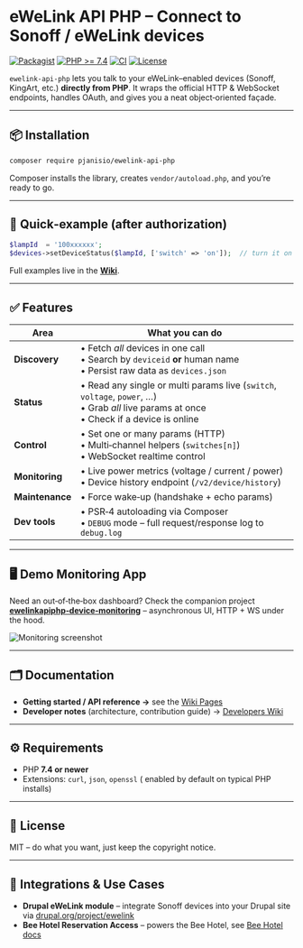 # eWeLink API PHP – Connect to Sonoff / eWeLink devices

[![Packagist](https://img.shields.io/packagist/v/pjanisio/ewelink-api-php?logo=composer)](https://packagist.org/packages/pjanisio/ewelink-api-php)
[![PHP >= 7.4](https://img.shields.io/badge/PHP-7.4%2B-777bb3?logo=php)](https://www.php.net/supported-versions.php)
[![CI](https://github.com/PJanisio/ewelinkApiPhp/actions/workflows/ci.yml/badge.svg?branch=main)](https://github.com/PJanisio/ewelinkApiPhp/actions/workflows/ci.yml)
[![License](https://img.shields.io/github/license/PJanisio/ewelinkApiPhp)](LICENSE)

`ewelink-api-php` lets you talk to your eWeLink–enabled devices (Sonoff, KingArt, etc.) **directly from PHP**. It wraps the official HTTP & WebSocket endpoints, handles OAuth, and gives you a neat object‑oriented façade.

---

## 📦 Installation

```bash
composer require pjanisio/ewelink-api-php
```

Composer installs the library, creates `vendor/autoload.php`, and you’re ready to go.

---

## 🚀 Quick‑example (after authorization)

```php
$lampId  = '100xxxxxx';
$devices->setDeviceStatus($lampId, ['switch' => 'on']);  // turn it on
```

Full examples live in the **[Wiki](https://github.com/PJanisio/ewelinkApiPhp/wiki)**.

---

## ✅ Features

| Area            | What you can do                                                                                                                     |
| --------------- | ----------------------------------------------------------------------------------------------------------------------------------- |
| **Discovery**   | • Fetch *all* devices in one call<br>• Search by `deviceid` **or** human name<br>• Persist raw data as `devices.json`               |
| **Status**      | • Read any single or multi params live (`switch`, `voltage`, `power`, …)<br>• Grab *all* live params at once<br>• Check if a device is online |
| **Control**     | • Set one or many params (HTTP)<br>• Multi‑channel helpers (`switches[n]`)<br>• WebSocket realtime control                          |
| **Monitoring**  | • Live power metrics (voltage / current / power)<br>• Device history endpoint (`/v2/device/history`)                                |
| **Maintenance** | • Force wake‑up (handshake + echo params)                                                                                           |
| **Dev tools**   | • PSR‑4 autoloading via Composer<br>• `DEBUG` mode – full request/response log to `debug.log`                                       |

---

## 🖥️ Demo Monitoring App

Need an out‑of‑the‑box dashboard? Check the companion project **[ewelinkapiphp‑device‑monitoring](https://github.com/PJanisio/ewelinkapiphp-device-monitoring)** – asynchronous UI, HTTP + WS under the hood.

![Monitoring screenshot](https://github.com/PJanisio/ewelinkApiPhp/assets/9625885/7658cbe6-cdb9-48bc-9f0d-1a2db4e67147)

---

## 🗂 Documentation

* **Getting started / API reference →** see the [Wiki Pages](https://github.com/PJanisio/ewelinkApiPhp/wiki)
* **Developer notes** (architecture, contribution guide) → [Developers Wiki](https://github.com/PJanisio/ewelinkApiPhp/wiki/Developers)

---

## ⚙️ Requirements

* PHP **7.4 or newer**
* Extensions: `curl`, `json`, `openssl` ( enabled by default on typical PHP installs)

---

## 📝 License

MIT – do what you want, just keep the copyright notice.

---

## 🔗 Integrations & Use Cases

* **Drupal eWeLink module** – integrate Sonoff devices into your Drupal site via [drupal.org/project/ewelink](https://www.drupal.org/project/ewelink)  
* **Bee Hotel Reservation Access** – powers the Bee Hotel, see [Bee Hotel docs](https://www.drupal.org/docs/extending-drupal/contributed-modules/contributed-module-documentation/bee-hotel/11-reservation-access-by-beehotel)  
